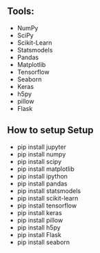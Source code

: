 ## Tools:
* NumPy
* SciPy
* Scikit-Learn
* Statsmodels
* Pandas
* Matplotlib
* Tensorflow
* Seaborn
* Keras
* h5py
* pillow
* Flask

## How to setup Setup
* pip install jupyter
* pip install numpy
* pip install scipy
* pip install matplotlib
* pip install ipython
* pip install pandas
* pip install statsmodels
* pip install scikit-learn
* pip install tensorflow
* pip install keras
* pip install pillow
* pip install h5py
* pip install Flask
* pip install seaborn
